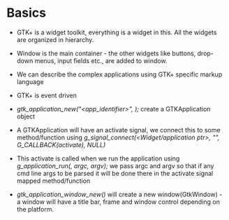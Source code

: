 # Basics
* GTK+ is a widget toolkit, everything is a widget in this. All the widgets are organized in hierarchy.
* Window is the main container - the other widgets like buttons, drop-down menus, input fields etc.,
  are added to window.

* We can describe the complex applications using GTK+ specific markup language
* GTK+ is event driven
* *gtk_application_new("<app_identifier>", <flags>);* create a GTKApplication object
* A GTKApplication will have an activate signal, we connect this to some method/function using
  *g_signal_connect(<Widget/application ptr>, "<name of the signal>", G_CALLBACK(activate), NULL)*
* This activate is called when we run the application using 
  *g_application_run(<application ptr>, argc, argv);* we pass argc and argv so that if any cmd line
  args to be parsed it will be done there in the activate signal mapped method/function
* *gtk_application_window_new()* will create a new window(GtkWindow) - a window will have a title bar,
  frame and window control depending on the platform.

